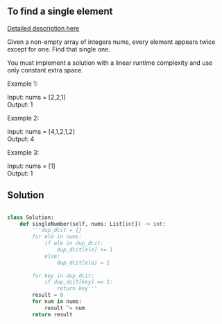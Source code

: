 ## To find a single element

[Detailed description here](https://leetcode.com/problems/single-number/)    

Given a non-empty array of integers nums, every element appears twice except for one. Find that single one.

You must implement a solution with a linear runtime complexity and use only constant extra space.

 

Example 1:

Input: nums = [2,2,1]    
Output: 1    

Example 2:

Input: nums = [4,1,2,1,2]    
Output: 4    

Example 3:

Input: nums = [1]    
Output: 1

## Solution

```python

class Solution:
    def singleNumber(self, nums: List[int]) -> int:
        '''dup_dcit = {}
        for ele in nums:
            if ele in dup_dcit:
                dup_dcit[ele] += 1
            else:
                dup_dcit[ele] = 1
        
        for key in dup_dcit:
            if dup_dcit[key] == 1:
                return key'''
        result = 0
        for num in nums:
            result ^= num
        return result

```

